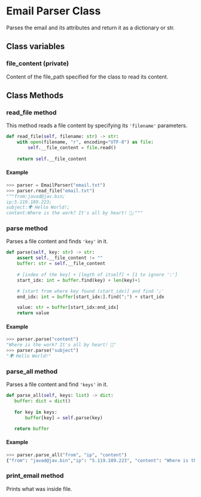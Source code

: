 # Email Parser Class
Parses the email and its attributes and return it as a dictionary or str.

## Class variables
### file_content (private)
Content of the file_path specified for the class to read its content.

## Class Methods
### read_file method
This method reads a file content by specifying its `'filename'` parameters.
```py
def read_file(self, filename: str) -> str:
    with open(filename, "r", encoding="UTF-8") as file:
        self.__file_content = file.read()
        
    return self.__file_content
 ```

#### Example
```py
>>> parser = EmailParser("email.txt")
>>> parser.read_file("email.txt")
"""from:javad@jav.bin;
ip:5.119.189.223;
subject:🌍 Hello World!;
content:Where is the work? It's all by heart! 💙;"""
 ```

### parse method
Parses a file content and finds `'key'` in it.
```py
def parse(self, key: str) -> str:
    assert self.__file_content != ""
    buffer: str = self.__file_content
    
    # [index of the key] + [legth of itself] + [1 to ignore ':']
    start_idx: int = buffer.find(key) + len(key)+1 

    # [start from where key found (start_idx)] and find ';'
    end_idx: int = buffer[start_idx:].find(";") + start_idx

    value: str = buffer[start_idx:end_idx]
    return value
 ```
 
 #### Example
```py
>>> parser.parse("content")
"Where is the work? It's all by heart! 💙"
>>> parser.parse("subject")
"🌍 Hello World!"
 ```
 
 ### parse_all method
 Parses a file content and find `'keys'` in it.
 
 ```py
def parse_all(self, keys: list) -> dict:
    buffer: dict = dict()
    
    for key in keys:
        buffer[key] = self.parse(key)

    return buffer
 ```
 
  #### Example
  ```py
>>> parser.parse_all("from", "ip", "content")
{"from": "javad@jav.bin","ip": "5.119.189.223", "content": "Where is the work? It's all by heart! 💙"}
 ```
 
 ### print_email method
 Prints what was inside file.
